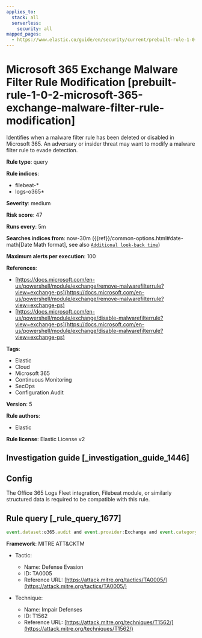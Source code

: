```yaml
---
applies_to:
  stack: all
  serverless:
    security: all
mapped_pages:
  - https://www.elastic.co/guide/en/security/current/prebuilt-rule-1-0-2-microsoft-365-exchange-malware-filter-rule-modification.html
---
```


# Microsoft 365 Exchange Malware Filter Rule Modification [prebuilt-rule-1-0-2-microsoft-365-exchange-malware-filter-rule-modification]

Identifies when a malware filter rule has been deleted or disabled in Microsoft 365. An adversary or insider threat may want to modify a malware filter rule to evade detection.

**Rule type**: query

**Rule indices**:

* filebeat-*
* logs-o365*

**Severity**: medium

**Risk score**: 47

**Runs every**: 5m

**Searches indices from**: now-30m ({{ref}}/common-options.html#date-math[Date Math format], see also [`Additional look-back time`](docs-content://solutions/security/detect-and-alert/create-detection-rule.md#rule-schedule))

**Maximum alerts per execution**: 100

**References**:

* [https://docs.microsoft.com/en-us/powershell/module/exchange/remove-malwarefilterrule?view=exchange-ps](https://docs.microsoft.com/en-us/powershell/module/exchange/remove-malwarefilterrule?view=exchange-ps)
* [https://docs.microsoft.com/en-us/powershell/module/exchange/disable-malwarefilterrule?view=exchange-ps](https://docs.microsoft.com/en-us/powershell/module/exchange/disable-malwarefilterrule?view=exchange-ps)

**Tags**:

* Elastic
* Cloud
* Microsoft 365
* Continuous Monitoring
* SecOps
* Configuration Audit

**Version**: 5

**Rule authors**:

* Elastic

**Rule license**: Elastic License v2

## Investigation guide [_investigation_guide_1446]

## Config

The Office 365 Logs Fleet integration, Filebeat module, or similarly structured data is required to be compatible with this rule.

## Rule query [_rule_query_1677]

```js
event.dataset:o365.audit and event.provider:Exchange and event.category:web and event.action:("Remove-MalwareFilterRule" or "Disable-MalwareFilterRule") and event.outcome:success
```

**Framework**: MITRE ATT&CKTM

* Tactic:

    * Name: Defense Evasion
    * ID: TA0005
    * Reference URL: [https://attack.mitre.org/tactics/TA0005/](https://attack.mitre.org/tactics/TA0005/)

* Technique:

    * Name: Impair Defenses
    * ID: T1562
    * Reference URL: [https://attack.mitre.org/techniques/T1562/](https://attack.mitre.org/techniques/T1562/)



